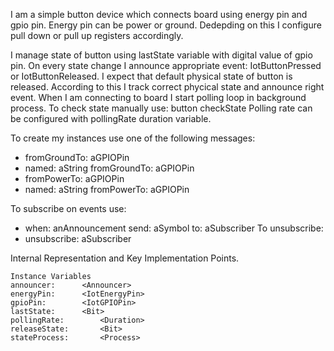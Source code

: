 I am a simple button device which connects board using energy pin and gpio pin. Energy pin can be power or ground. Dedepding on this I configure pull down or pull up registers accordingly.

I manage state of button using lastState variable with digital value of gpio pin. On every state change I announce appropriate event: IotButtonPressed or IotButtonReleased. I expect that default physical state of button is released. According to this I track correct phycical state and announce right event. When I am connecting to board I start polling loop in background process. 
To check state manually use:
	button checkState
Polling rate can be configured with pollingRate duration variable. 

To create my instances use one of the following messages: 
- fromGroundTo: aGPIOPin
- named: aString fromGroundTo: aGPIOPin
- fromPowerTo: aGPIOPin
- named: aString fromPowerTo: aGPIOPin

To subscribe on events use:
- when: anAnnouncement send: aSymbol to: aSubscriber 
To unsubscribe:
- unsubscribe: aSubscriber  


Internal Representation and Key Implementation Points.

    Instance Variables
	announcer:		<Announcer>
	energyPin:		<IotEnergyPin>
	gpioPin:		<IotGPIOPin>
	lastState:		<Bit>
	pollingRate:		<Duration>
	releaseState:		<Bit>
	stateProcess:		<Process>
